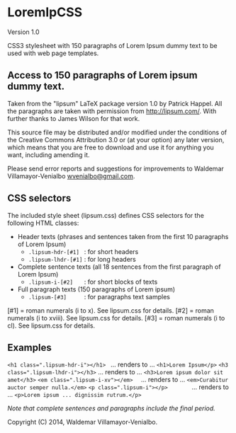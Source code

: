 LoremIpCSS
==========
Version 1.0

CSS3 stylesheet with 150 paragraphs of Lorem Ipsum dummy text to be used with web page templates.


Access to 150 paragraphs of Lorem ipsum dummy text.
---------------------------------------------------

Taken from the "lipsum" LaTeX package version 1.0 by Patrick Happel. All the paragraphs are taken with permission from http://lipsum.com/. With further thanks to James Wilson for that work.

This source file may be distributed and/or modified under the conditions of the Creative Commons Attribution 3.0 or (at your option) any later version, which means that you are free to download and use it for anything you want, including amending it.

Please send error reports and suggestions for improvements to Waldemar Villamayor-Venialbo <wvenialbo@gmail.com>.


CSS selectors
-------------

The included style sheet (lipsum.css) defines CSS selectors for the following HTML classes:

* Header texts (phrases and sentences taken from the first 10 paragraphs of Lorem Ipsum)
  * `.lipsum-hdr-[#1] ` : for short headers
  * `.lipsum-lhdr-[#1]` : for long headers
* Complete sentence texts (all 18 sentences from the first paragraph of Lorem Ipsum)
  * `.lipsum-i-[#2]   ` : for short blocks of texts
* Full paragraph texts (150 paragraphs of Lorem ipsum)
  * `.lipsum-[#3]     ` : for paragraphs text samples

[#1] = roman numerals (i to x). See lipsum.css for details.
[#2] = roman numerals (i to xviii). See lipsum.css for details.
[#3] = roman numerals (i to cl). See lipsum.css for details.

Examples
--------

`<h1 class=".lipsum-hdr-i"></h1> ` ... renders to ... `<h1>Lorem Ipsum</p>`
`<h3 class=".lipsum-lhdr-i"></h3>` ... renders to ... `<h3>Lorem ipsum dolor sit amet</h3>`
`<em class=".lipsum-i-xv"></em>  ` ... renders to ... `<em>Curabitur auctor semper nulla.</em>`
`<p class=".lipsum-i"></p>       ` ... renders to ... `<p>Lorem ipsum ... dignissim rutrum.</p>`

*Note that complete sentences and paragraphs include the final period.*

Copyright (C) 2014, Waldemar Villamayor-Venialbo.